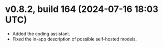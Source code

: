 ﻿# v0.8.2, build 164 (2024-07-16 18:03 UTC)
- Added the coding assistant.
- Fixed the in-app description of possible self-hosted models.
